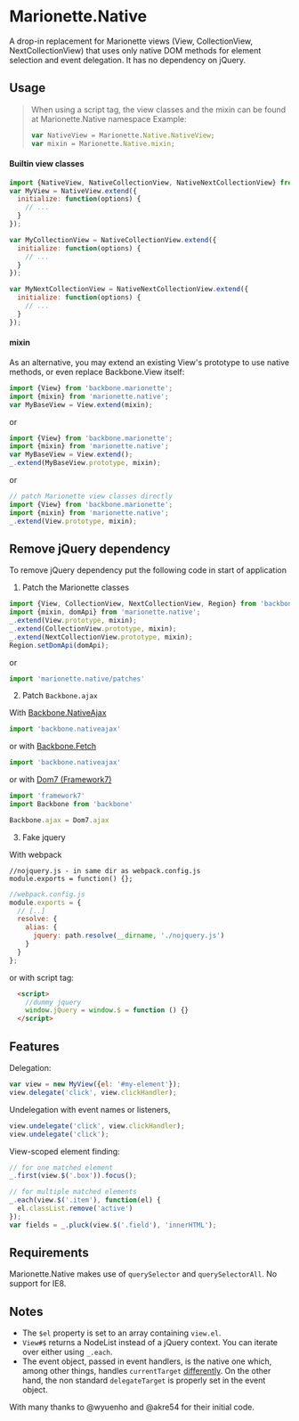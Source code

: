 Marionette.Native
=================

A drop-in replacement for Marionette views (View, CollectionView, NextCollectionView) 
that uses only native DOM methods for element selection and event delegation. 
It has no dependency on jQuery.


Usage
-----

> When using a script tag, the view classes and the mixin can be found at Marionette.Native namespace
> Example:
> ````javascript
> var NativeView = Marionette.Native.NativeView;
> var mixin = Marionette.Native.mixin;
> ```` 

#### Builtin view classes

```js
import {NativeView, NativeCollectionView, NativeNextCollectionView} from 'marionette.native';
var MyView = NativeView.extend({
  initialize: function(options) {
    // ...
  }
});

var MyCollectionView = NativeCollectionView.extend({
  initialize: function(options) {
    // ...
  }
});

var MyNextCollectionView = NativeNextCollectionView.extend({
  initialize: function(options) {
    // ...
  }
});
```

#### mixin

As an alternative, you may extend an existing View's prototype to use native
methods, or even replace Backbone.View itself:

```js
import {View} from 'backbone.marionette';
import {mixin} from 'marionette.native';
var MyBaseView = View.extend(mixin);
```

or

```js
import {View} from 'backbone.marionette';
import {mixin} from 'marionette.native';
var MyBaseView = View.extend();
_.extend(MyBaseView.prototype, mixin);
```

or

```js
// patch Marionette view classes directly
import {View} from 'backbone.marionette';
import {mixin} from 'marionette.native';
_.extend(View.prototype, mixin);
```

Remove jQuery dependency
------------------------

To remove jQuery dependency put the following code in start of application

1) Patch the Marionette classes

```js
import {View, CollectionView, NextCollectionView, Region} from 'backbone.marionette';
import {mixin, domApi} from 'marionette.native';
_.extend(View.prototype, mixin);
_.extend(CollectionView.prototype, mixin);
_.extend(NextCollectionView.prototype, mixin);
Region.setDomApi(domApi);
```

or

```javascript
import 'marionette.native/patches'
```

2) Patch `Backbone.ajax`

With [Backbone.NativeAjax](https://github.com/akre54/Backbone.NativeAjax)
```javascript
import 'backbone.nativeajax'
```

or with [Backbone.Fetch](https://github.com/akre54/Backbone.Fetch)
```javascript
import 'backbone.nativeajax'
```

or with [Dom7 (Framework7)](http://framework7.io/docs/dom.html)
```javascript
import 'framework7'
import Backbone from 'backbone'

Backbone.ajax = Dom7.ajax
```

3. Fake jquery

With webpack
```
//nojquery.js - in same dir as webpack.config.js
module.exports = function() {};
```
```javascript
//webpack.config.js
module.exports = {
  // [..]
  resolve: {
    alias: {
      jquery: path.resolve(__dirname, './nojquery.js')
    }
  }
};
```

or with script tag:
```html
  <script>
    //dummy jquery
    window.jQuery = window.$ = function () {}
  </script>
```

Features
--------
Delegation:
```js
var view = new MyView({el: '#my-element'});
view.delegate('click', view.clickHandler);
```

Undelegation with event names or listeners,
```js
view.undelegate('click', view.clickHandler);
view.undelegate('click');
```

View-scoped element finding:
```js
// for one matched element
_.first(view.$('.box')).focus();

// for multiple matched elements
_.each(view.$('.item'), function(el) {
  el.classList.remove('active')
});
var fields = _.pluck(view.$('.field'), 'innerHTML');
```

Requirements
------------
Marionette.Native makes use of `querySelector` and `querySelectorAll`. No support for IE8.

Notes
-----
* The `$el` property is set to an array containing `view.el`.
* `View#$` returns a NodeList instead of a jQuery context. You can
  iterate over either using `_.each`.
* The event object, passed in event handlers, is the native one which, 
among other things, handles `currentTarget` [differently](https://github.com/skatejs/skatejs/issues/302).
On the other hand, the non standard `delegateTarget` is properly set in 
the event object.  


With many thanks to @wyuenho and @akre54 for their initial code.